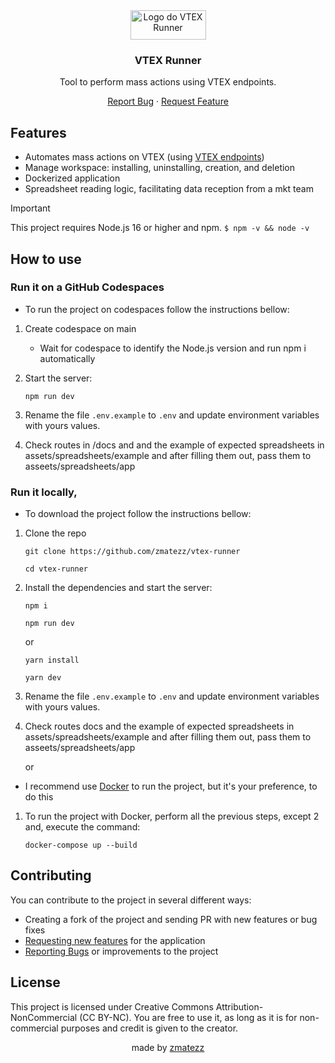 <div align="center">
  <img
    src="https://res.cloudinary.com/dgeeyohmv/image/upload/v1715624181/rvsubes9ylpzicfuvw1r.png"
    alt="Logo do VTEX Runner"
    width="121"
    height="47"
  />

  <h3>VTEX Runner</h3>

  <p>Tool to perform mass actions using VTEX endpoints.</p>
  <a
    href="https://github.com/zmatezz/runner/issues/new?labels=bug&template=bug-report---.md"
    >Report Bug</a
  >
  ·
  <a
    href="https://github.com/zmatezz/runner/issues/new?labels=enhancement&template=feature-request---.md"
    >Request Feature</a
  >
</div>

## Features
* Automates mass actions on VTEX (using [VTEX endpoints](https://developers.vtex.com/docs/api-reference))
* Manage workspace: installing, uninstalling, creation, and deletion
* Dockerized application
* Spreadsheet reading logic, facilitating data reception from a mkt team

> [!IMPORTANT]
> This project requires Node.js 16 or higher and npm.
> ```$ npm -v && node -v```

## How to use
### Run it on a GitHub Codespaces
* To run the project on codespaces follow the instructions bellow:


1. Create codespace on main
   - Wait for codespace to identify the Node.js version and run npm i automatically


2. Start the server:
    ```
    npm run dev
    ```

3. Rename the file `.env.example` to `.env` and update environment variables with yours values.

4. Check routes in /docs and and the example of expected spreadsheets in assets/spreadsheets/example and after filling them out, pass them to asseets/spreadsheets/app


### Run it locally,
* To download the project follow the instructions bellow:


1. Clone the repo
   ```
   git clone https://github.com/zmatezz/vtex-runner
   ```
   ```
   cd vtex-runner
   ``` 

2. Install the dependencies and start the server:
   ```
   npm i
   ```
   ```
   npm run dev
   ```
   or 
   ```
   yarn install
   ```
   ```
   yarn dev
   ```

3. Rename the file `.env.example` to `.env` and update environment variables with yours values.


4. Check routes docs and the example of expected spreadsheets in assets/spreadsheets/example and after filling them out, pass them to asseets/spreadsheets/app


    or

- I recommend use [Docker](https://www.docker.com) to run the project, but it's your preference, to do this
    
1. To run the project with Docker, perform all the previous steps, except 2 and, execute the command:
    ```
    docker-compose up --build
    ```

## Contributing
You can contribute to the project in several different ways:

- Creating a fork of the project and sending PR with new features or bug fixes
- <a href="https://github.com/zmatezz/runner/issues/new?labels=enhancement&template=feature-request---.md">Requesting new features</a>  for the application
- <a href="https://github.com/zmatezz/runner/issues/new?labels=bug&template=bug-report---.md">Reporting Bugs</a> or improvements to the project

## License
This project is licensed under Creative Commons Attribution-NonCommercial (CC BY-NC). You are free to use it, as long as it is for non-commercial purposes and credit is given to the creator.

<p align="center">made by <a href="https://github.com/zmatezz">zmatezz</a></p>